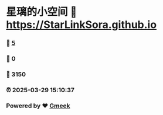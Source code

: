 # 星璃的小空间 :link: https://StarLinkSora.github.io 
### :page_facing_up: [5](https://StarLinkSora.github.io/tag.html) 
### :speech_balloon: 0 
### :hibiscus: 3150 
### :alarm_clock: 2025-03-29 15:10:37 
### Powered by :heart: [Gmeek](https://github.com/Meekdai/Gmeek)
